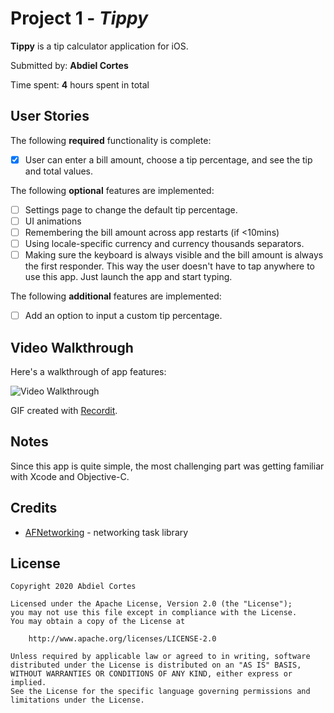 # Project 1 - *Tippy*

**Tippy** is a tip calculator application for iOS.

Submitted by: **Abdiel Cortes**

Time spent: **4** hours spent in total

## User Stories

The following **required** functionality is complete:

* [x] User can enter a bill amount, choose a tip percentage, and see the tip and total values.

The following **optional** features are implemented:

* [ ] Settings page to change the default tip percentage.
* [ ] UI animations
* [ ] Remembering the bill amount across app restarts (if <10mins)
* [ ] Using locale-specific currency and currency thousands separators.
* [ ] Making sure the keyboard is always visible and the bill amount is always the first responder. This way the user doesn't have to tap anywhere to use this app. Just launch the app and start typing.

The following **additional** features are implemented:

- [ ] Add an option to input a custom tip percentage.

## Video Walkthrough

Here's a walkthrough of app features:

<img src='http://g.recordit.co/BF1S49YtTc.gif' width='' alt='Video Walkthrough' />

GIF created with [Recordit](https://recordit.co/).

## Notes

Since this app is quite simple, the most challenging part was getting familiar with Xcode and Objective-C.

## Credits

- [AFNetworking](https://github.com/AFNetworking/AFNetworking) - networking task library

## License

    Copyright 2020 Abdiel Cortes

    Licensed under the Apache License, Version 2.0 (the "License");
    you may not use this file except in compliance with the License.
    You may obtain a copy of the License at

        http://www.apache.org/licenses/LICENSE-2.0

    Unless required by applicable law or agreed to in writing, software
    distributed under the License is distributed on an "AS IS" BASIS,
    WITHOUT WARRANTIES OR CONDITIONS OF ANY KIND, either express or implied.
    See the License for the specific language governing permissions and
    limitations under the License.
